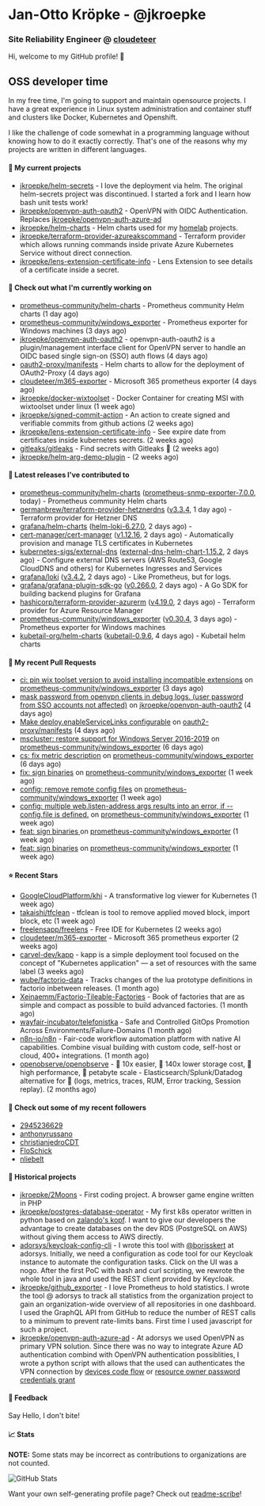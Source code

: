 # Jan-Otto Kröpke - @jkroepke
### Site Reliability Engineer @ [cloudeteer](https://cloudeteer.de/)

Hi, welcome to my GitHub profile! 👋

## OSS developer time
In my free time, I'm going to support and maintain opensource projects. I have a great experience in Linux system administration and container stuff and clusters like Docker, Kubernetes and Openshift.

I like the challenge of code somewhat in a programming language without knowing how to do it exactly correctly. That's one of the reasons why my projects are written in different languages.

#### 🌱 My current projects
- [jkroepke/helm-secrets](https://github.com/jkroepke/helm-secrets) - I love the deployment via helm. The original helm-secrets project was discontinued. I started a fork and I learn how bash unit tests work!
- [jkroepke/openvpn-auth-oauth2](https://github.com/jkroepke/openvpn-auth-oauth2) - OpenVPN with OIDC Authentication. Replaces  [jkroepke/openvpn-auth-azure-ad](https://github.com/jkroepke/openvpn-auth-azure-ad) 
- [jkroepke/helm-charts](https://github.com/jkroepke/helm-charts) - Helm charts used for my [homelab](https://github.com/jkroepke/homelab) projects.
- [jkroepke/terraform-provider-azureakscommand](https://github.com/jkroepke/terraform-provider-azureakscommand) - Terraform provider which allows running commands inside private Azure Kubernetes Service without direct connection.
- [jkroepke/lens-extension-certificate-info](https://github.com/jkroepke/lens-extension-certificate-info) - Lens Extension to see details of a certificate inside a secret.

#### 👷 Check out what I'm currently working on

- [prometheus-community/helm-charts](https://github.com/prometheus-community/helm-charts) - Prometheus community Helm charts (1 day ago)
- [prometheus-community/windows_exporter](https://github.com/prometheus-community/windows_exporter) - Prometheus exporter for Windows machines (3 days ago)
- [jkroepke/openvpn-auth-oauth2](https://github.com/jkroepke/openvpn-auth-oauth2) - openvpn-auth-oauth2 is a plugin/management interface client for OpenVPN server to handle an OIDC based single sign-on (SSO) auth flows (4 days ago)
- [oauth2-proxy/manifests](https://github.com/oauth2-proxy/manifests) - Helm charts to allow for the deployment of OAuth2-Proxy (4 days ago)
- [cloudeteer/m365-exporter](https://github.com/cloudeteer/m365-exporter) - Microsoft 365 prometheus exporter (4 days ago)
- [jkroepke/docker-wixtoolset](https://github.com/jkroepke/docker-wixtoolset) - Docker Container for creating MSI with wixtoolset under linux (1 week ago)
- [jkroepke/signed-commit-action](https://github.com/jkroepke/signed-commit-action) - An action to create signed and verifiable commits from github actions (2 weeks ago)
- [jkroepke/lens-extension-certificate-info](https://github.com/jkroepke/lens-extension-certificate-info) - See expire date from certificates inside kubernetes secrets. (2 weeks ago)
- [gitleaks/gitleaks](https://github.com/gitleaks/gitleaks) - Find secrets with Gitleaks 🔑 (2 weeks ago)
- [jkroepke/helm-arg-demo-plugin](https://github.com/jkroepke/helm-arg-demo-plugin) -  (2 weeks ago)

#### 🔭 Latest releases I've contributed to

- [prometheus-community/helm-charts](https://github.com/prometheus-community/helm-charts) ([prometheus-snmp-exporter-7.0.0](https://github.com/prometheus-community/helm-charts/releases/tag/prometheus-snmp-exporter-7.0.0), today) - Prometheus community Helm charts
- [germanbrew/terraform-provider-hetznerdns](https://github.com/germanbrew/terraform-provider-hetznerdns) ([v3.3.4](https://github.com/germanbrew/terraform-provider-hetznerdns/releases/tag/v3.3.4), 1 day ago) - Terraform provider for Hetzner DNS
- [grafana/helm-charts](https://github.com/grafana/helm-charts) ([helm-loki-6.27.0](https://github.com/grafana/helm-charts/releases/tag/helm-loki-6.27.0), 2 days ago) - 
- [cert-manager/cert-manager](https://github.com/cert-manager/cert-manager) ([v1.12.16](https://github.com/cert-manager/cert-manager/releases/tag/v1.12.16), 2 days ago) - Automatically provision and manage TLS certificates in Kubernetes
- [kubernetes-sigs/external-dns](https://github.com/kubernetes-sigs/external-dns) ([external-dns-helm-chart-1.15.2](https://github.com/kubernetes-sigs/external-dns/releases/tag/external-dns-helm-chart-1.15.2), 2 days ago) - Configure external DNS servers (AWS Route53, Google CloudDNS and others) for Kubernetes Ingresses and Services
- [grafana/loki](https://github.com/grafana/loki) ([v3.4.2](https://github.com/grafana/loki/releases/tag/v3.4.2), 2 days ago) - Like Prometheus, but for logs.
- [grafana/grafana-plugin-sdk-go](https://github.com/grafana/grafana-plugin-sdk-go) ([v0.266.0](https://github.com/grafana/grafana-plugin-sdk-go/releases/tag/v0.266.0), 2 days ago) - A Go SDK for building backend plugins for Grafana
- [hashicorp/terraform-provider-azurerm](https://github.com/hashicorp/terraform-provider-azurerm) ([v4.19.0](https://github.com/hashicorp/terraform-provider-azurerm/releases/tag/v4.19.0), 2 days ago) - Terraform provider for Azure Resource Manager
- [prometheus-community/windows_exporter](https://github.com/prometheus-community/windows_exporter) ([v0.30.4](https://github.com/prometheus-community/windows_exporter/releases/tag/v0.30.4), 3 days ago) - Prometheus exporter for Windows machines
- [kubetail-org/helm-charts](https://github.com/kubetail-org/helm-charts) ([kubetail-0.9.6](https://github.com/kubetail-org/helm-charts/releases/tag/kubetail-0.9.6), 4 days ago) - Kubetail helm charts

#### 🔨 My recent Pull Requests

- [ci: pin wix toolset version to avoid installing incompatible extensions](https://github.com/prometheus-community/windows_exporter/pull/1885) on [prometheus-community/windows_exporter](https://github.com/prometheus-community/windows_exporter) (3 days ago)
- [mask password from openvpn clients in debug logs. (user password from SSO accounts not affected)](https://github.com/jkroepke/openvpn-auth-oauth2/pull/416) on [jkroepke/openvpn-auth-oauth2](https://github.com/jkroepke/openvpn-auth-oauth2) (4 days ago)
- [Make deploy.enableServiceLinks configurable](https://github.com/oauth2-proxy/manifests/pull/284) on [oauth2-proxy/manifests](https://github.com/oauth2-proxy/manifests) (4 days ago)
- [mscluster: restore support for Windows Server 2016-2019](https://github.com/prometheus-community/windows_exporter/pull/1882) on [prometheus-community/windows_exporter](https://github.com/prometheus-community/windows_exporter) (6 days ago)
- [cs: fix metric description](https://github.com/prometheus-community/windows_exporter/pull/1881) on [prometheus-community/windows_exporter](https://github.com/prometheus-community/windows_exporter) (6 days ago)
- [fix: sign binaries](https://github.com/prometheus-community/windows_exporter/pull/1878) on [prometheus-community/windows_exporter](https://github.com/prometheus-community/windows_exporter) (1 week ago)
- [config: remove remote config files](https://github.com/prometheus-community/windows_exporter/pull/1877) on [prometheus-community/windows_exporter](https://github.com/prometheus-community/windows_exporter) (1 week ago)
- [config: multiple web.listen-address args results into an error, if --config.file is defined.](https://github.com/prometheus-community/windows_exporter/pull/1876) on [prometheus-community/windows_exporter](https://github.com/prometheus-community/windows_exporter) (1 week ago)
- [feat: sign binaries ](https://github.com/prometheus-community/windows_exporter/pull/1875) on [prometheus-community/windows_exporter](https://github.com/prometheus-community/windows_exporter) (1 week ago)
- [feat: sign binaries](https://github.com/prometheus-community/windows_exporter/pull/1874) on [prometheus-community/windows_exporter](https://github.com/prometheus-community/windows_exporter) (1 week ago)

#### ⭐ Recent Stars

- [GoogleCloudPlatform/khi](https://github.com/GoogleCloudPlatform/khi) - A transformative log viewer for Kubernetes (1 week ago)
- [takaishi/tfclean](https://github.com/takaishi/tfclean) - tfclean is tool to remove applied moved block, import block, etc (1 week ago)
- [freelensapp/freelens](https://github.com/freelensapp/freelens) - Free IDE for Kubernetes (2 weeks ago)
- [cloudeteer/m365-exporter](https://github.com/cloudeteer/m365-exporter) - Microsoft 365 prometheus exporter (2 weeks ago)
- [carvel-dev/kapp](https://github.com/carvel-dev/kapp) - kapp is a simple deployment tool focused on the concept of &#34;Kubernetes application&#34; — a set of resources with the same label (3 weeks ago)
- [wube/factorio-data](https://github.com/wube/factorio-data) - Tracks changes of the lua prototype definitions in factorio inbetween releases. (1 month ago)
- [Xeinaemm/Factorio-Tileable-Factories](https://github.com/Xeinaemm/Factorio-Tileable-Factories) - Book of factories that are as simple and compact as possible to build advanced factories. (1 month ago)
- [wayfair-incubator/telefonistka](https://github.com/wayfair-incubator/telefonistka) - Safe and Controlled GitOps Promotion Across Environments/Failure-Domains (1 month ago)
- [n8n-io/n8n](https://github.com/n8n-io/n8n) - Fair-code workflow automation platform with native AI capabilities. Combine visual building with custom code, self-host or cloud, 400&#43; integrations. (1 month ago)
- [openobserve/openobserve](https://github.com/openobserve/openobserve) - 🚀 10x easier, 🚀 140x lower storage cost, 🚀 high performance,  🚀 petabyte scale - Elasticsearch/Splunk/Datadog alternative for 🚀 (logs, metrics, traces, RUM, Error tracking, Session replay). (2 months ago)

#### 👯 Check out some of my recent followers

- [2945236629](https://github.com/2945236629)
- [anthonyrussano](https://github.com/anthonyrussano)
- [christianjedroCDT](https://github.com/christianjedroCDT)
- [FloSchick](https://github.com/FloSchick)
- [nliebelt](https://github.com/nliebelt)

#### 📜 Historical projects
- [jkroepke/2Moons](https://github.com/jkroepke/2Moons) - First coding project. A browser game engine written in PHP
- [jkroepke/postgres-database-operator](https://github.com/jkroepke/postgres-database-operator) - My first k8s operator written in python based on [zalando's kopf](https://github.com/zalando-incubator/kopf). I want to give our developers the advantage to create databases on the dev RDS (PostgreSQL on AWS) without giving them access to AWS directly.
- [adorsys/keycloak-config-cli](https://github.com/adorsys/keycloak-config-cli) - I wrote this tool with [@borisskert](https://github.com/borisskert) at adorsys. Initially, we need a configuration as code tool for our Keycloak instance to automate the configuration tasks. Click on the UI was a nogo. After the first PoC with bash and curl scripting, we rewrote the whole tool in java and used the REST client provided by Keycloak.
- [jkroepke/github_exporter](https://github.com/jkroepke/github_exporter) - I love Prometheus to hold statistics. I wrote the tool @ adorsys to track all statistics from the organization project to gain an organization-wide overview of all repositories in one dashboard. I used the GraphQL API from GitHub to reduce the number of REST calls to a minimum to prevent rate-limits bans. First time I used javascript for such a project.
- [jkroepke/openvpn-auth-azure-ad](https://github.com/jkroepke/openvpn-auth-azure-ad) - At adorsys we used OpenVPN as primary VPN solution. Since there was no way to integrate Azure AD authentication combind with OpenVPN authentication possiblities, I wrote a python script with allows that the used can authenticates the VPN connection by [devices code flow](https://docs.microsoft.com/en-us/azure/active-directory/develop/v2-oauth2-device-code) or [resource owner password credentials grant](https://docs.microsoft.com/en-us/azure/active-directory/develop/v2-oauth-ropc)

#### 💬 Feedback

Say Hello, I don't bite!

#### 📈 Stats

**NOTE:** Some stats may be incorrect as contributions to organizations
are not counted.

![GitHub Stats](https://github-readme-stats.vercel.app/api?username=jkroepke&count_private=false&theme=tokyonight&show_icons=true)

Want your own self-generating profile page? Check out [readme-scribe](https://github.com/muesli/readme-scribe)!
